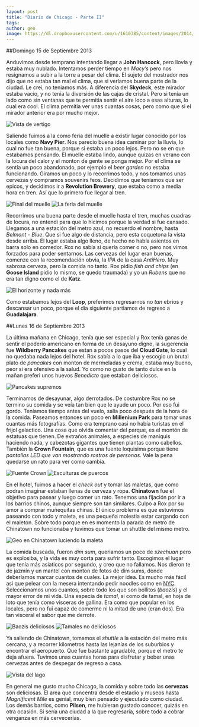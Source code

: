 ```yaml
---
layout: post
title: "Diario de Chicago - Parte II"
tags: 
author: geo
image: https://dl.dropboxusercontent.com/u/1610385/content/images/2014/12/2013-09-15-13-03-04-1.jpg
---
```

##Domingo 15 de Septiembre 2013

Anduvimos desde temprano intentando llegar a **John Hancock**, pero llovía y estaba muy nublado. Intentamos perder tiempo en *Macy’s* pero nos resignamos a subir a la torre a pesar del clima. El sujeto del mostrador nos dijo que no estaba tan mal el clima, que si veríamos buena parte de la ciudad. Le crei, no teniamos más. A diferencia del **Skydeck**, este mirador estaba vacio, y no tenía la diversión de las cajas de cristal. Pero si tenía un lado como sin ventanas que te permitia sentir el aire loco a esas alturas, lo cual era cool. El clima permitia ver unas cuantas cosas, pero como que si el mirador anterior era por mucho mejor.

![Vista de vertigo](https://dl.dropboxusercontent.com/u/1610385/content/images/2014/12/2013-09-15-11-11-27.jpg)

Saliendo fuimos a la como feria del muelle a existir lugar conocido por los locales como **Navy Pier**. Nos parecio buena idea caminar por la lluvia, lo cual no fue tan buena, porque si estaba un poco lejos. Pero no se en que estabamos pensando. El muelle estaba lindo, aunque quizas en verano con la locura del calor y el monton de gente se ponga mejor. Por el clima se sentía un poco abandonado, por ejemplo el *beer garden* no estaba funcionando. Giramos un poco y lo recorrimos todo, y nos tomamos unas cervezas y compramos souvenirs feos. Decidimos que teníamos que ser epicos, y decidimos ir a **Revolution Brewery**, que estaba como a media hora en tren. Así que lo primero fue llegar al tren.

![Final del muelle](https://dl.dropboxusercontent.com/u/1610385/content/images/2014/12/2013-09-15-13-16-22.jpg)
![La feria del muelle](https://dl.dropboxusercontent.com/u/1610385/content/images/2014/12/2013-09-15-13-03-04.jpg)

Recorrimos una buena parte desde el muelle hasta el tren, muchas cuadras de locura, no entendi para que lo hicimos porque la verdad si fue cansado. Llegamos a una estación del metro azul, no recuerdo el nombre, hasta *Belmont - Blue*. Que si fue algo de distancia, pero esta coquetona la vista desde arriba. El lugar estaba algo lleno, de hecho no había asientos en barra solo en comedor. Rox no sabía si quería comer o no, pero nos vimos forzados para poder sentarnos. Las cervezas del lugar eran buenas, comenze con la recomendación obvia, la *IPA* de la casa *AntiHero*. Muy sabrosa cerveza, pero la comida no tanto. Rox pidio *fish and chips* (en **Goose Island** pidio lo mismo, se quedo traumada) y yo un *Rubens* que no era tan digno como el de **Katz**.

![El horizonte y nada más](https://dl.dropboxusercontent.com/u/1610385/content/images/2014/12/415.JPG)

Como estabamos lejos del **Loop**, preferimos regresarnos no *tan* ebrios y descansar un poco, porque el día siguiente partiamos de regreso a **Guadalajara**.

##Lunes 16 de Septiembre 2013

La última mañana en Chicago, tenía que ser especial y Rox tenía ganas de sentir el poderío americano en forma de un desayuno digno, la sugerencía fue **Wildberry Pancakes** que estan a pocos pasos del **Cloud Gate**, lo cual no quedaba nada lejos del hotel. Rox sabía a lo que iba y escogio un brutal plato de *pancakes* con monton de mermeladas y crema, estaba muy bueno, peor si era ofensivo a la salud. Yo como no gusto de tanto dulce en la mañan preferi unos huevos *Benedicto* que estaban deliciosos.

![Pancakes supremos](https://dl.dropboxusercontent.com/u/1610385/content/images/2014/12/427.JPG)

Terminamos de desayunar, algo derrotados. De costumbre Rox no se termino su comida y se veía tan bien que le ayude un poco. Por eso fui gordo. Teníamos tiempo antes del vuelo, salía poco después de la hora de la comida. Paseamos entonces un poco en **Millenium Park** para tomar unas cuantas más fotografías. Como era temprano casi no había turistas en el frijol galactico. Una cosa que olvida comentar del parque, es el montón de estatuas que tienen. De extraños animales, a especies de maniquis haciendo nada, y cabezotas gigantes que tienen plantas como cabellos. También la **Crown Fountain**, que es una fuente loquisima porque tiene *pantallas LED que van mostrando rostros de personas*. Vale la pena quedarse un rato para ver como cambia.

![Fuente Crown](https://dl.dropboxusercontent.com/u/1610385/content/images/2014/12/DSC09750.JPG)
![Esculturas de puercos](https://dl.dropboxusercontent.com/u/1610385/content/images/2014/12/315-1.JPG)

En el hotel, fuimos a hacer el *check out* y tomar las maletas, que como podran imaginar estaban llenas de cerveza y ropa. **Chinatown** fue el objetivo para pasear y luego comer un rato. Tenemos una fijación por ir a los barrios chinos, aunque siempre son tan similares. Culpo a Rox por su amor a comprar muñequitas chinas. El único problema es que estuvimos paseando con todo y maleta, es una pequeña molestia estar cargando con el maleton. Sobre todo porque en es momento la parada de metro de Chinatown no funcionaba y tuvimos que tomar un shuttle del mismo metro.

![Geo en Chinatown luciendo la maleta](https://dl.dropboxusercontent.com/u/1610385/content/images/2014/12/441.JPG)

La comida buscada, fueron *dim sum*, queriamos un poco de *szechuan* pero es explosiba, y la vida es muy corta para sufrir tanto. Escogimos el lugar que tenía más asiaticos por segundo, y creo que no fallamos. Nos dieron te de jazmín y un mantel con monton de fotos de dim sums, donde deberíamos marcar cuantos de cuales. La mejor idea. Es mucho más fácil asi que pelear con la mesera intentando pedir noodles como en [NYC](/tag/new-york/). Seleccionamos unos cuantos, sobre todo los que son bollitos (*baozis*) y el mayor error de mi vida. Una especia de *tamal*, si como de tamal, en hoja de loto que tenía como visceras de gallina. Era como que popular en los locales, pero no fui capaz de comerme ni la mitad de uno (eran dos). Era tan visceral el sabor que me derrote.

![Baozis deliciosos](https://dl.dropboxusercontent.com/u/1610385/content/images/2014/12/446.JPG)
![Tamales no deliciosos](https://dl.dropboxusercontent.com/u/1610385/content/images/2014/12/448.JPG)

Ya saliendo de Chinatown, tomamos el *shuttle* a la estación del metro más cercana, y a recorrer kilometros hasta las lejanías de los suburbios y encontrar el aeropuerto. Que fue bastante agradable, porque el metro te deja afuera. Tuvimos unas cuantas horas para disfrutar y beber unas cervezas antes de despegar de regreso a casa.

![Vista del lago](https://dl.dropboxusercontent.com/u/1610385/content/images/2014/12/2013-09-14-09-30-56.jpg)

En general me gusto mucho Chicago, la comida y sobre todo las **cervezas** son deliciosas. El area que concentra desde el estadio y museos hasta *Magnificent Mile* es genial, muy bien pensado y ejecutado como ciudad. Los demás barrios, como **Pilsen**, me hubieran gustado conocer, quizás en otra ocasión. Si sería una ciudad a la que regresaría, sobre todo a cobrar venganza en más cervecerías.